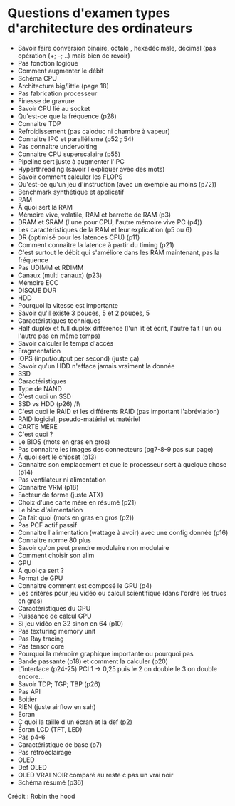 # Questions d'examen types d'architecture des ordinateurs 

* Savoir faire conversion binaire, octale , hexadécimale, décimal (pas opération (+; -; ..) mais bien de revoir)
* Pas fonction logique
* Comment augmenter le débit
* Schéma CPU
* Architecture big/little (page 18)
* Pas fabrication processeur
* Finesse de gravure
* Savoir CPU lié au socket
* Qu'est-ce que la fréquence (p28)
* Connaitre TDP
* Refroidissement (pas caloduc ni chambre à vapeur)
* Connaitre IPC et parallélisme (p52 ; 54)
* Pas connaitre undervolting
* Connaitre CPU superscalaire (p55)
* Pipeline sert juste à augmenter l'IPC
* Hyperthreading (savoir l'expliquer avec des mots)
* Savoir comment calculer les FLOPS
* Qu'est-ce qu'un jeu d'instruction (avec un exemple au moins (p72))
* Benchmark synthétique et applicatif
* RAM
* À quoi sert la RAM
* Mémoire vive, volatile, RAM et barrette de RAM (p3)
* DRAM et SRAM (l'une pour CPU, l'autre mémoire vive PC (p4))
* Les caractéristiques de la RAM et leur explication (p5 ou 6)
* DR (optimisé pour les latences CPU) (p11)
* Comment connaitre la latence à partir du timing (p21)
* C'est surtout le débit qui s'améliore dans les RAM maintenant, pas la fréquence
* Pas UDIMM et RDIMM
* Canaux (multi canaux) (p23)
* Mémoire ECC
* DISQUE DUR
* HDD
* Pourquoi la vitesse est importante
* Savoir qu'il existe 3 pouces, 5 et 2 pouces, 5
* Caractéristiques techniques
* Half duplex et full duplex différence (l'un lit et écrit, l'autre fait l'un ou l'autre pas en même temps)
* Savoir calculer le temps d'accès
* Fragmentation
* IOPS (input/output per second) (juste ça)
* Savoir qu'un HDD n'efface jamais vraiment la donnée
* SSD
* Caractéristiques
* Type de NAND
* C'est quoi un SSD
* SSD vs HDD (p26) /!\
* C'est quoi le RAID et les différents RAID (pas important l'abréviation)
* RAID logiciel, pseudo-matériel et matériel
* CARTE MÈRE
* C'est quoi ?
* Le BIOS (mots en gras en gros)
* Pas connaitre les images des connecteurs (pg7-8-9 pas sur page)
* À quoi sert le chipset (p13)
* Connaitre son emplacement et que le processeur sert à quelque chose (p14)
* Pas ventilateur ni alimentation
* Connaitre VRM (p18)
* Facteur de forme (juste ATX)
* Choix d'une carte mère en résumé (p21)
* Le bloc d'alimentation
* Ça fait quoi (mots en gras en gros (p2))
* Pas PCF actif passif
* Connaitre l'alimentation (wattage à avoir) avec une config donnée (p16)
* Connaitre norme 80 plus
* Savoir qu'on peut prendre modulaire non modulaire
* Comment choisir son alim
* GPU
* À quoi ça sert ?
* Format de GPU
* Connaitre comment est composé le GPU (p4)
* Les critères pour jeu vidéo ou calcul scientifique (dans l'ordre les trucs en gras)
* Caractéristiques du GPU
* Puissance de calcul GPU
* Si jeu vidéo en 32 sinon en 64 (p10)
* Pas texturing memory unit
* Pas Ray tracing
* Pas tensor core
* Pourquoi la mémoire graphique importante ou pourquoi pas
* Bande passante (p18) et comment la calculer (p20)
* L'interface (p24-25) PCI 1 -> 0,25 puis le 2 on double le 3 on double encore...
* Savoir TDP; TGP; TBP (p26)
* Pas API
* Boitier
* RIEN (juste airflow en sah)
* Écran
* C quoi la taille d'un écran et la def (p2)
* Écran LCD (TFT, LED)
* Pas p4-6
* Caractéristique de base (p7)
* Pas rétroéclairage
* OLED
* Def OLED
* OLED VRAI NOIR comparé au reste c pas un vrai noir
* Schéma résumé (p36)

Crédit : Robin the hood